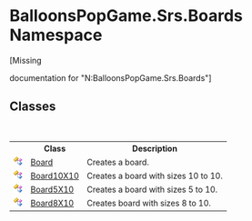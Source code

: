# BalloonsPopGame.Srs.Boards Namespace
 

\[Missing <summary> documentation for "N:BalloonsPopGame.Srs.Boards"\]


## Classes
&nbsp;<table><tr><th></th><th>Class</th><th>Description</th></tr><tr><td>![Public class](media/pubclass.gif "Public class")</td><td><a href="dd964fc1-a733-2fe9-0fd8-dfa1210bbd5d">Board</a></td><td>
Creates a board.</td></tr><tr><td>![Public class](media/pubclass.gif "Public class")</td><td><a href="cf070c12-4cb0-2336-c562-59beacd40e49">Board10X10</a></td><td>
Creates a board with sizes 10 to 10.</td></tr><tr><td>![Public class](media/pubclass.gif "Public class")</td><td><a href="a9cedf5e-5a7a-81cf-3391-4f3f9a7b6c50">Board5X10</a></td><td>
Creates a board with sizes 5 to 10.</td></tr><tr><td>![Public class](media/pubclass.gif "Public class")</td><td><a href="6df43120-23ec-abf2-92be-d60a56bcf9d6">Board8X10</a></td><td>
Creates board with sizes 8 to 10.</td></tr></table>&nbsp;
